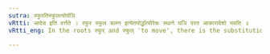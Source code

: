 ```yaml
---
sutra: स्फुरतिस्फुलत्योर्घञि
vRtti: आदेच इति वर्त्तते । रफुर स्फुल चलन इत्येतयोर्द्धात्वोरेचः स्थाने घञि परत आकारादेशो भवति ॥
vRtti_eng: In the roots स्फुर् and स्फुल् 'to move', there is the substitution of the आ for the diphthong when the affix घञ् follows.

---
```

